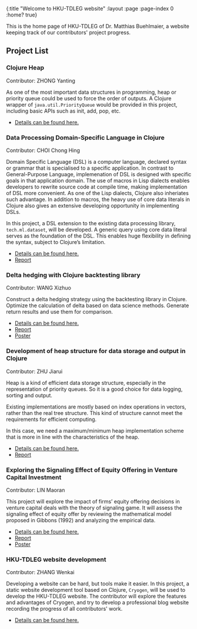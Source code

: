 {:title "Welcome to HKU-TDLEG website"
 :layout :page
 :page-index 0
 :home? true}

This is the home page of HKU-TDLEG of Dr. Matthias Buehlmaier, a website keeping track of our contributors' project progress.

## Project List

### Clojure Heap

  Contributor: ZHONG Yanting

  As one of the most important data structures in programming, heap or priority queue could be used to force the order of outputs. A Clojure wrapper of ```java.util.PriorityQueue``` would be provided in this project, including basic APIs such as init, add, pop, etc.
  
  - [Details can be found here.](/pages-output/ZHONG-Yanting)

### Data Processing Domain-Specific Language in Clojure

  Contributor: CHOI Chong Hing

  Domain Specific Language (DSL) is a computer language, declared syntax or grammar that is specialised to a specific application. In contrast to General-Purpose Language, implemenation of DSL is designed with specific goals in that application domain. The use of macros in Lisp dialects enables developers to rewrite source code at compile time, making implementation of DSL more convenient. As one of the Lisp dialects, Clojure also inheriates such advantage. In addition to macros, the heavy use of core data literals in Clojure also gives an extensive developing opportunity in implementing DSLs.

  In this project, a DSL extension to the existing data processing library, ```tech.ml.dataset```, will be developed. A generic query using core data literal serves as the foundation of the DSL. This enables huge flexibility in defining the syntax, subject to Clojure’s limitation.
  
  - [Details can be found here.](/pages-output/CHOI-Chong-Hing)
  - [Report](/pdf/Report-CHOI-Chong-Hing.pdf)

### Delta hedging with Clojure backtesting library

  Contributor: WANG Xizhuo

  Construct a delta hedging strategy using the backtesting library in Clojure. Optimize the calculation of delta based on data science methods. Generate return results and use them for comparison.
  
  - [Details can be found here.](/pages-output/WANG-Xizhuo)
  - [Report](/pdf/Report-WANG-Xizhuo.pdf)
  - [Poster](/pdf/Poster-WANG-Xizhuo.pdf)

### Development of heap structure for data storage and output in Clojure

  Contributor: ZHU Jiarui

  Heap is a kind of efficient data storage structure, especially in the representation of priority queues. So it is a good choice for data logging, sorting and output.

  Existing implementations are mostly based on index operations in vectors, rather than the real tree structure. This kind of structure cannot meet the requirements for efficient computing. 

  In this case, we need a maximum/minimum heap implementation scheme that is more in line with the characteristics of the heap.
  
  - [Details can be found here.](/pages-output/ZHU-Jiarui)
  - [Report](/pdf/Report-ZHU-Jiarui.pdf)

### Exploring the Signaling Effect of Equity Offering in Venture Capital Investment

  Contributor: LIN Maoran

  This project will explore the impact of firms’ equity offering decisions in venture capital deals with the theory of signaling game. It will assess the signaling effect of equity offer by reviewing the mathematical model proposed in Gibbons (1992) and analyzing the empirical data.
  
  - [Details can be found here.](/pages-output/LIN-Maoran)
  - [Report](/pdf/Report-LIN-Maoran.pdf)
  - [Poster](/pdf/Poster-LIN-Maoran.pdf)

### HKU-TDLEG website development

  Contributor: ZHANG Wenkai

  Developing a website can be hard, but tools make it easier. In this project, a static website development tool based on Clojure, ```Cryogen```, will be used to develop the HKU-TDLEG website. The contributor will explore the features and advantages of Cryogen, and try to develop a professional blog website recording the progress of all contributors' work.
  
  - [Details can be found here.](/pages-output/ZHANG-Wenkai)